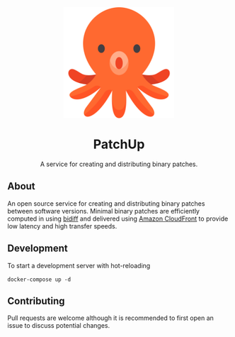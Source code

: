 <div align="center">
    <img src="./assets/octopus.svg" width="250" />
    <h1>PatchUp</h1>
    <p>A service for creating and distributing binary patches.</p>
</div>

## About
An open source service for creating and distributing binary patches between software versions. Minimal binary patches are efficiently computed in using [bidiff](https://github.com/divvun/bidiff) and delivered using [Amazon CloudFront](https://aws.amazon.com/cloudfront) to provide low latency and high transfer speeds.

## Development
To start a development server with hot-reloading
```
docker-compose up -d
```

## Contributing
Pull requests are welcome although it is recommended to first open an issue to discuss potential changes.

